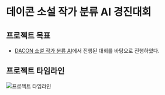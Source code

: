 # 데이콘 소설 작가 분류 AI 경진대회

## 프로젝트 목표
- [DACON 소설 작가 분류 AI](https://dacon.io/competitions/official/235670/overview/description/)에서 진행된 대회를 바탕으로 진행하였다.

## 프로젝트 타임라인

![프로젝트 타임라인](./img/EDA/timeline.png)


